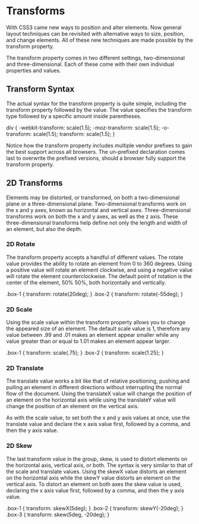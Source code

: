 # Transforms

With CSS3 came new ways to position and alter elements. Now general layout techniques can be revisited with alternative ways to size, position, and change elements. All of these new techniques are made possible by the transform property.

The transform property comes in two different settings, two-dimensional and three-dimensional. Each of these come with their own individual properties and values.

## Transform Syntax

The actual syntax for the transform property is quite simple, including the transform property followed by the value. The value specifies the transform type followed by a specific amount inside parentheses.

div {
  -webkit-transform: scale(1.5);
     -moz-transform: scale(1.5);
       -o-transform: scale(1.5);
          transform: scale(1.5);
}

Notice how the transform property includes multiple vendor prefixes to gain the best support across all browsers. The un-prefixed declaration comes last to overwrite the prefixed versions, should a browser fully support the transform property.

## 2D Transforms

Elements may be distorted, or transformed, on both a two-dimensional plane or a three-dimensional plane. Two-dimensional transforms work on the x and y axes, known as horizontal and vertical axes. Three-dimensional transforms work on both the x and y axes, as well as the z axis. These three-dimensional transforms help define not only the length and width of an element, but also the depth.

### 2D Rotate

The transform property accepts a handful of different values. The rotate value provides the ability to rotate an element from 0 to 360 degrees. Using a positive value will rotate an element clockwise, and using a negative value will rotate the element counterclockwise. The default point of rotation is the center of the element, 50% 50%, both horizontally and vertically.

.box-1 {
  transform: rotate(20deg);
}
.box-2 {
  transform: rotate(-55deg);
}

### 2D Scale

Using the scale value within the transform property allows you to change the appeared size of an element. The default scale value is 1, therefore any value between .99 and .01 makes an element appear smaller while any value greater than or equal to 1.01 makes an element appear larger.

.box-1 {
  transform: scale(.75);
}
.box-2 {
  transform: scale(1.25);
}

### 2D Translate

The translate value works a bit like that of relative positioning, pushing and pulling an element in different directions without interrupting the normal flow of the document. Using the translateX value will change the position of an element on the horizontal axis while using the translateY value will change the position of an element on the vertical axis.

As with the scale value, to set both the x and y axis values at once, use the translate value and declare the x axis value first, followed by a comma, and then the y axis value.

### 2D Skew

The last transform value in the group, skew, is used to distort elements on the horizontal axis, vertical axis, or both. The syntax is very similar to that of the scale and translate values. Using the skewX value distorts an element on the horizontal axis while the skewY value distorts an element on the vertical axis. To distort an element on both axes the skew value is used, declaring the x axis value first, followed by a comma, and then the y axis value.

.box-1 {
  transform: skewX(5deg);
}
.box-2 {
  transform: skewY(-20deg);
}
.box-3 {
  transform: skew(5deg, -20deg);
}
